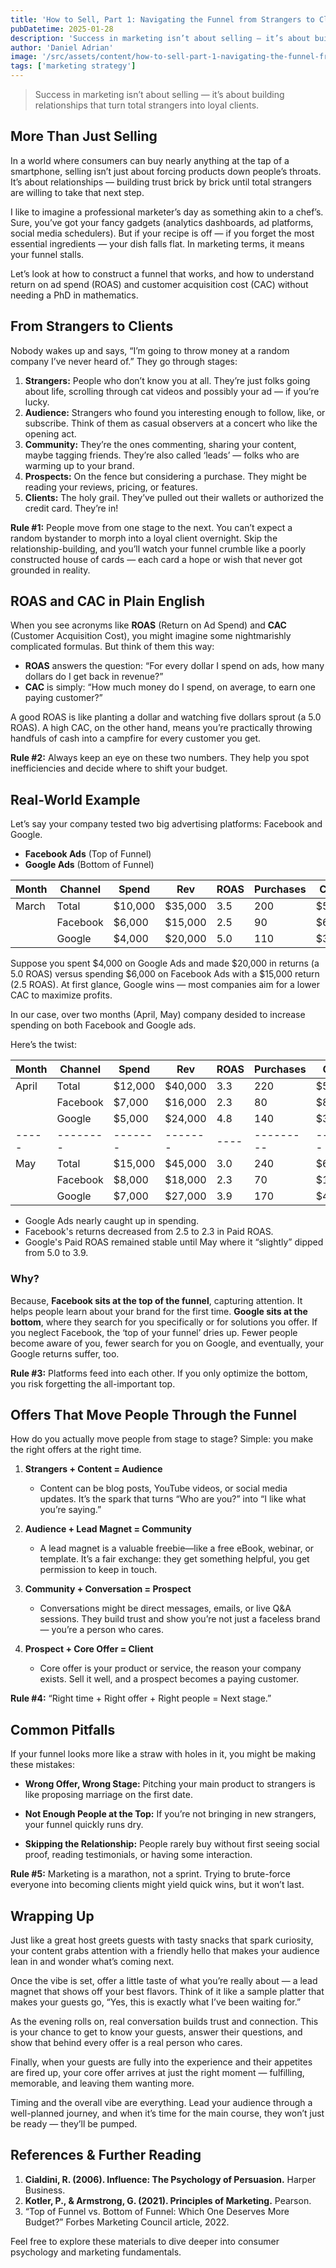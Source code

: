 ```yaml
---
title: 'How to Sell, Part 1: Navigating the Funnel from Strangers to Clients'
pubDatetime: 2025-01-28
description: 'Success in marketing isn’t about selling — it’s about building relationships that turn total strangers into loyal clients.'
author: 'Daniel Adrian'
image: '/src/assets/content/how-to-sell-part-1-navigating-the-funnel-from-strangers-to-clients.webp'
tags: ['marketing strategy']
---
```


> Success in marketing isn’t about selling — it’s about building relationships that turn total strangers into loyal clients.

## More Than Just Selling

In a world where consumers can buy nearly anything at the tap of a smartphone, selling isn’t just about forcing products down people’s throats. It’s about relationships — building trust brick by brick until total strangers are willing to take that next step.

I like to imagine a professional marketer’s day as something akin to a chef’s. Sure, you’ve got your fancy gadgets (analytics dashboards, ad platforms, social media schedulers). But if your recipe is off — if you forget the most essential ingredients — your dish falls flat. In marketing terms, it means your funnel stalls.

Let’s look at how to construct a funnel that works, and how to understand return on ad spend (ROAS) and customer acquisition cost (CAC) without needing a PhD in mathematics.

## From Strangers to Clients

Nobody wakes up and says, “I’m going to throw money at a random company I’ve never heard of.” They go through stages:

1. **Strangers:** People who don’t know you at all. They’re just folks going about life, scrolling through cat videos and possibly your ad — if you’re lucky.
2. **Audience:** Strangers who found you interesting enough to follow, like, or subscribe. Think of them as casual observers at a concert who like the opening act.
3. **Community:** They’re the ones commenting, sharing your content, maybe tagging friends. They’re also called ‘leads’ — folks who are warming up to your brand.
4. **Prospects:** On the fence but considering a purchase. They might be reading your reviews, pricing, or features.
5. **Clients:** The holy grail. They’ve pulled out their wallets or authorized the credit card. They’re in!

**Rule #1:** People move from one stage to the next. You can’t expect a random bystander to morph into a loyal client overnight. Skip the relationship-building, and you’ll watch your funnel crumble like a poorly constructed house of cards — each card a hope or wish that never got grounded in reality.

## ROAS and CAC in Plain English

When you see acronyms like **ROAS** (Return on Ad Spend) and **CAC** (Customer Acquisition Cost), you might imagine some nightmarishly complicated formulas. But think of them this way:

- **ROAS** answers the question: “For every dollar I spend on ads, how many dollars do I get back in revenue?”
- **CAC** is simply: “How much money do I spend, on average, to earn one paying customer?”

A good ROAS is like planting a dollar and watching five dollars sprout (a 5.0 ROAS). A high CAC, on the other hand, means you’re practically throwing handfuls of cash into a campfire for every customer you get.

**Rule #2:** Always keep an eye on these two numbers. They help you spot inefficiencies and decide where to shift your budget.

## Real-World Example

Let’s say your company tested two big advertising platforms: Facebook and Google.

- **Facebook Ads** (Top of Funnel)
- **Google Ads** (Bottom of Funnel)

| Month | Channel  | Spend   | Rev     | ROAS | Purchases | CAC   |
| ----- | -------- | ------- | ------- | ---- | --------- | ----- |
| March | Total    | $10,000 | $35,000 | 3.5  | 200       | $50.0 |
|       | Facebook | $6,000  | $15,000 | 2.5  | 90        | $66.7 |
|       | Google   | $4,000  | $20,000 | 5.0  | 110       | $36.4 |

Suppose you spent $4,000 on Google Ads and made $20,000 in returns (a 5.0 ROAS) versus spending $6,000 on Facebook Ads with a $15,000 return (2.5 ROAS). At first glance, Google wins — most companies aim for a lower CAC to maximize profits.

In our case, over two months (April, May) company desided to increase spending on both Facebook and Google ads.

Here’s the twist:

| Month | Channel  | Spend   | Rev     | ROAS | Purchases | CAC    |
| ----- | -------- | ------- | ------- | ---- | --------- | ------ |
| April | Total    | $12,000 | $40,000 | 3.3  | 220       | $54.5  |
|       | Facebook | $7,000  | $16,000 | 2.3  | 80        | $87.5  |
|       | Google   | $5,000  | $24,000 | 4.8  | 140       | $35.7  |
| ----- | -------- | ------- | ------- | ---- | --------- | ------ |
| May   | Total    | $15,000 | $45,000 | 3.0  | 240       | $62.5  |
|       | Facebook | $8,000  | $18,000 | 2.3  | 70        | $114.3 |
|       | Google   | $7,000  | $27,000 | 3.9  | 170       | $41.2  |

- Google Ads nearly caught up in spending.
- Facebook's returns decreased from 2.5 to 2.3 in Paid ROAS.
- Google's Paid ROAS remained stable until May where it “slightly” dipped from 5.0 to 3.9.

### Why?

Because, **Facebook sits at the top of the funnel**, capturing attention. It helps people learn about your brand for the first time. **Google sits at the bottom**, where they search for you specifically or for solutions you offer. If you neglect Facebook, the ‘top of your funnel’ dries up. Fewer people become aware of you, fewer search for you on Google, and eventually, your Google returns suffer, too.

**Rule #3:** Platforms feed into each other. If you only optimize the bottom, you risk forgetting the all-important top.

## Offers That Move People Through the Funnel

How do you actually move people from stage to stage? Simple: you make the right offers at the right time.

1. **Strangers + Content = Audience**

   - Content can be blog posts, YouTube videos, or social media updates. It’s the spark that turns “Who are you?” into “I like what you’re saying.”

2. **Audience + Lead Magnet = Community**

   - A lead magnet is a valuable freebie—like a free eBook, webinar, or template. It’s a fair exchange: they get something helpful, you get permission to keep in touch.

3. **Community + Conversation = Prospect**

   - Conversations might be direct messages, emails, or live Q&A sessions. They build trust and show you’re not just a faceless brand — you’re a person who cares.

4. **Prospect + Core Offer = Client**

   - Core offer is your product or service, the reason your company exists. Sell it well, and a prospect becomes a paying customer.

**Rule #4:** “Right time + Right offer + Right people = Next stage.”

## Common Pitfalls

If your funnel looks more like a straw with holes in it, you might be making these mistakes:

- **Wrong Offer, Wrong Stage:** Pitching your main product to strangers is like proposing marriage on the first date.

- **Not Enough People at the Top:** If you’re not bringing in new strangers, your funnel quickly runs dry.

- **Skipping the Relationship:** People rarely buy without first seeing social proof, reading testimonials, or having some interaction.

**Rule #5:** Marketing is a marathon, not a sprint. Trying to brute-force everyone into becoming clients might yield quick wins, but it won’t last.

## Wrapping Up

Just like a great host greets guests with tasty snacks that spark curiosity, your content grabs attention with a friendly hello that makes your audience lean in and wonder what’s coming next.

Once the vibe is set, offer a little taste of what you’re really about — a lead magnet that shows off your best flavors. Think of it like a sample platter that makes your guests go, “Yes, this is exactly what I’ve been waiting for.”

As the evening rolls on, real conversation builds trust and connection. This is your chance to get to know your guests, answer their questions, and show that behind every offer is a real person who cares.

Finally, when your guests are fully into the experience and their appetites are fired up, your core offer arrives at just the right moment — fulfilling, memorable, and leaving them wanting more.

Timing and the overall vibe are everything. Lead your audience through a well-planned journey, and when it’s time for the main course, they won’t just be ready — they’ll be pumped.

## References & Further Reading

1. **Cialdini, R. (2006). Influence: The Psychology of Persuasion.** Harper Business.
2. **Kotler, P., & Armstrong, G. (2021). Principles of Marketing.** Pearson.
3. “Top of Funnel vs. Bottom of Funnel: Which One Deserves More Budget?” Forbes Marketing Council article, 2022.

Feel free to explore these materials to dive deeper into consumer psychology and marketing fundamentals.
